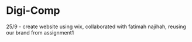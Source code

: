 # Digi-Comp
25/9 - create website using wix, collaborated with fatimah najihah, reusing our brand from assignment1
